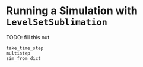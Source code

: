 # Running a Simulation with `LevelSetSublimation`

TODO: fill this out
```@docs
take_time_step
multistep
sim_from_dict
```

